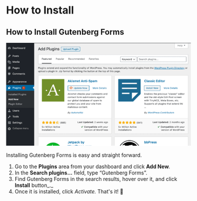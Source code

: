 # How to Install

## How to Install Gutenberg Forms

![](../.gitbook/assets/screen-recording-2020-06-15-at-04.54-pm%20%281%29.gif)

Installing Gutenberg Forms is easy and straight forward.

1. Go to the **Plugins** area from your dashboard and click **Add New**_._
2. In the **Search plugins…** field, type “Gutenberg Forms”.
3. Find Gutenberg Forms in the search results, hover over it, and click **Install** button_._
4. Once it is installed, click _Activate._ That's it! 🤗



